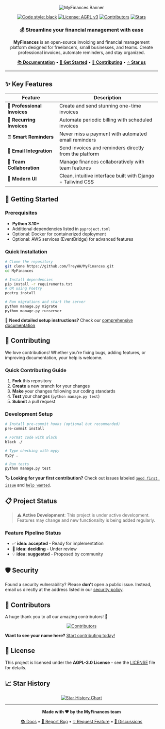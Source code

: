 <div align="center">

![MyFinances Banner](https://github.com/TreyWW/MyFinances/assets/73353716/685b83f4-1495-4ce6-94c7-e24c2f14a6d1)

[![Code style: black](https://img.shields.io/badge/code%20style-black-000000.svg)](https://github.com/psf/black)
[![License: AGPL v3](https://img.shields.io/badge/License-AGPL%20v3-blue.svg)](https://www.gnu.org/licenses/agpl-3.0)
[![Contributors](https://img.shields.io/github/contributors/TreyWW/MyFinances)](https://github.com/TreyWW/MyFinances/graphs/contributors)
[![Stars](https://img.shields.io/github/stars/TreyWW/MyFinances)](https://github.com/TreyWW/MyFinances/stargazers)

### 💰 Streamline your financial management with ease

**MyFinances** is an open-source invoicing and financial management platform designed for freelancers, small businesses, and teams. Create professional invoices, automate reminders, and stay organized.

[📚 **Documentation**](https://docs.strelix.org/MyFinances) • [🚀 **Get Started**](#-getting-started) • [🤝 **Contributing**](#-contributing) • [⭐ **Star us**](https://github.com/TreyWW/MyFinances)

</div>

---

## ✨ Key Features

| Feature | Description |
|---------|-------------|
| 📄 **Professional Invoices** | Create and send stunning one-time invoices |
| 🔄 **Recurring Invoices** | Automate periodic billing with scheduled invoices |
| ⏰ **Smart Reminders** | Never miss a payment with automated email reminders |
| 📧 **Email Integration** | Send invoices and reminders directly from the platform |
| 👥 **Team Collaboration** | Manage finances collaboratively with team features |
| 🎨 **Modern UI** | Clean, intuitive interface built with Django + Tailwind CSS |

## 🚀 Getting Started

### Prerequisites
- **Python 3.10+**
- Additional dependencies listed in `pyproject.toml`
- Optional: Docker for containerized deployment
- Optional: AWS services (EventBridge) for advanced features

### Quick Installation

```bash
# Clone the repository
git clone https://github.com/TreyWW/MyFinances.git
cd MyFinances

# Install dependencies
pip install -r requirements.txt
# OR using Poetry
poetry install

# Run migrations and start the server
python manage.py migrate
python manage.py runserver
```

📖 **Need detailed setup instructions?** Check our [comprehensive documentation](https://docs.strelix.org/MyFinances)

## 🤝 Contributing

We love contributions! Whether you're fixing bugs, adding features, or improving documentation, your help is welcome.

### Quick Contributing Guide

1. **Fork** this repository
2. **Create** a new branch for your changes
3. **Make** your changes following our coding standards
4. **Test** your changes (`python manage.py test`)
5. **Submit** a pull request

### Development Setup

```bash
# Install pre-commit hooks (optional but recommended)
pre-commit install

# Format code with Black
black ./

# Type checking with mypy
mypy .

# Run tests
python manage.py test
```

**🏷️ Looking for your first contribution?** Check out issues labeled [`good first issue`](https://github.com/TreyWW/MyFinances/issues?q=is%3Aissue+is%3Aopen+label%3A%22good+first+issue%22) and [`help wanted`](https://github.com/TreyWW/MyFinances/issues?q=is%3Aissue+is%3Aopen+label%3A%22help+wanted%22).

## 📋 Project Status

> **⚠️ Active Development**: This project is under active development. Features may change and new functionality is being added regularly.

### Feature Pipeline Status
- ✅ **idea: accepted** - Ready for implementation
- 🔄 **idea: deciding** - Under review
- 💡 **idea: suggested** - Proposed by community

## 🛡️ Security

Found a security vulnerability? Please **don't** open a public issue. Instead, email us directly at the address listed in our [security policy](https://github.com/TreyWW/MyFinances/security/policy).

## 🌟 Contributors

A huge thank you to all our amazing contributors! 🎉

<div align="center">
  <a href="https://github.com/TreyWW/MyFinances/graphs/contributors">
    <img src="https://contrib.rocks/image?repo=TreyWW/MyFinances" alt="Contributors" />
  </a>
</div>

**Want to see your name here?** [Start contributing today!](https://github.com/TreyWW/MyFinances/issues)

## 📄 License

This project is licensed under the **AGPL-3.0 License** - see the [LICENSE](LICENSE) file for details.

## 📈 Star History

<div align="center">
  
[![Star History Chart](https://api.star-history.com/svg?repos=TreyWW/MyFinances&type=Date)](https://star-history.com/#TreyWW/MyFinances&Date)

</div>

---

<div align="center">

**Made with ❤️ by the MyFinances team**

[📚 Docs](https://docs.strelix.org/MyFinances) • [🐛 Report Bug](https://github.com/TreyWW/MyFinances/issues/new) • [💡 Request Feature](https://github.com/TreyWW/MyFinances/issues/new) • [💬 Discussions](https://github.com/TreyWW/MyFinances/discussions)

</div>

